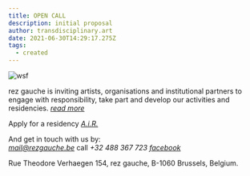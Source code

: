 ```yaml
---
title: OPEN CALL
description: initial proposal
author: transdisciplinary.art
date: 2021-06-30T14:29:17.275Z
tags:
  - created
---
```

![wsf](/static/img/rezgauche-copy.jpg "wsf")

rez gauche is inviting artists, organisations and institutional partners to engage with responsibility, take part and develop our activities and residencies. *[read more](https://rezgauche.be/posts/rezgauche-be/)*

Apply for a residency *[A.i.R.](https://framaforms.org/artist-residency-application-1625905255)*



And get in touch with us by:\
*[mail@rezgauche.be](mailto:mail@rezgauche.be)*    call *+32 488 367 723*  *[facebook](https://www.facebook.com/rezgauche)*[](https://www.facebook.com/stefmeul)    

Rue Theodore Verhaegen 154, rez gauche, B-1060 Brussels, Belgium.